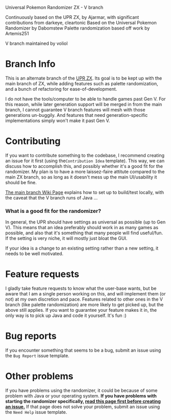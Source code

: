Universal Pokemon Randomizer ZX - V branch

Continuously based on the UPR ZX, by Ajarmar, with significant contributions from darkeye, cleartonic
Based on the Universal Pokemon Randomizer by Dabomstew
Palette randomization based off work by Artemis251

V branch maintained by voliol

# Branch Info

This is an alternate branch of the [UPR ZX](https://github.com/Ajarmar/universal-pokemon-randomizer-zx). Its goal is to be kept up with the main branch of ZX, while adding features such as palette randomization, and a bunch of refactoring for ease-of-development.

I do not have the tools/computer to be able to handle games past Gen V. For this reason, while later generation support will be merged in from the main branch, I cannot guarantee V branch features will mesh with those generations un-buggily. And features that need generation-specific implementations simply won't make it past Gen V.  

# Contributing

If you want to contribute something to the codebase, I recommend creating an issue for it first (using the`Contribution Idea` template). This way, we can discuss how to accomplish this, and possibly whether it's a good fit for the randomizer. My plan is to have a more laissez-faire attitute compared to the main ZX branch, so as long as it doesn't mess up the main UI/usability it should be fine. 

[The main branch Wiki Page](https://github.com/Ajarmar/universal-pokemon-randomizer-zx/wiki/Building-Universal-Pokemon-Randomizer-ZX) explains how to set up to build/test locally, with the caveat that the V branch runs of Java ...

### What is a good fit for the randomizer?

In general, the UPR should have settings as universal as possible (up to Gen V). This means that an idea preferably should work in as many games as possible, and also that it's something that many people will find useful/fun. If the setting is very niche, it will mostly just bloat the GUI.

If your idea is a change to an existing setting rather than a new setting, it needs to be well motivated.

# Feature requests

I gladly take feature requests to know what the user-base wants, but be aware that I am a single person working on this, and will implement them (or not) at my own discretion and pace. 
Features related to other ones in the V branch (like palette randomization) are more likely to get picked up, but the above still applies. If you want to guarantee your feature makes it in, the only way is to pick up Java and code it yourself. It's fun :) 

# Bug reports

If you encounter something that seems to be a bug, submit an issue using the `Bug Report` issue template.

# Other problems

If you have problems using the randomizer, it could be because of some problem with Java or your operating system. **If you have problems with starting the randomizer specifically, [read this page first before creating an issue.](https://github.com/Ajarmar/universal-pokemon-randomizer-zx/wiki/About-Java)** If that page does not solve your problem, submit an issue using the `Need Help` issue template.
